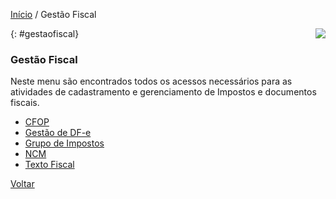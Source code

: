 [Início](index.md) / Gestão Fiscal

<a href="http://docs.continentenuvem.com.br/dicas.html#dicas"><img align="right" src="http://docs.continentenuvem.com.br/images/dicas.png"></a>

{: #gestaofiscal}

### Gestão Fiscal

Neste menu são encontrados todos os acessos necessários para as atividades de cadastramento e gerenciamento de Impostos e documentos fiscais.

- [CFOP](gestao_fiscal_cfop.md#cadastro)
- [Gestão de  DF-e](gestao_fiscal_gestao_dfe.md)
- [Grupo de Impostos](gestao_fiscal_grupo_impostos.md##grupoimpostos)
- [NCM](gestao_fiscal_ncm.md#cadastro)
- [Texto Fiscal](gestao_fiscal_texto_fiscal.md#cadastro)



[Voltar](index.md)

